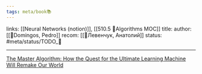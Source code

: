 ```yaml
---
tags: meta/book📚
---
```

links: [[Neural Networks (notion)]], [[510.5 🐜Algorithms MOC]]
title:
author: [[👤Domingos, Pedro]]
recom: [[👤Левенчук, Анатолий]]
status: #meta/status/TODO_🌱

---

[The Master Algorithm: How the Quest for the Ultimate Learning Machine Will Remake Our World](https://www.goodreads.com/book/show/24612233-the-master-algorithm)
